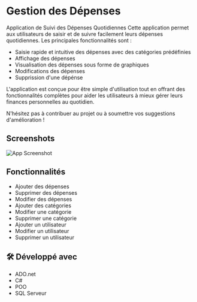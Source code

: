 
# Gestion des Dépenses 

Application de Suivi des Dépenses Quotidiennes
Cette application permet aux utilisateurs de saisir et de suivre facilement leurs dépenses quotidiennes. Les principales fonctionnalités sont :

- Saisie rapide et intuitive des dépenses avec des catégories prédéfinies
- Affichage des dépenses 
- Visualisation des dépenses sous forme de graphiques
- Modifications des dépenses
- Supprission d'une dépénse

L'application est conçue pour être simple d'utilisation tout en offrant des fonctionnalités complètes pour aider les utilisateurs à mieux gérer leurs finances personnelles au quotidien.

N'hésitez pas à contribuer au projet ou à soumettre vos suggestions d'amélioration !


## Screenshots

![App Screenshot](https://via.placeholder.com/468x300?text=App+Screenshot+Here)


## Fonctionnalités

- Ajouter des dépenses
- Supprimer des dépenses
- Modifier des dépenses
- Ajouter des catégories
- Modifier une catégorie
- Supprimer une catégorie
- Ajouter un utilisateur
- Modifier un utilisateur
- Supprimer un utilisateur


## 🛠 Développé avec 
- ADO.net 
- C# 
- POO 
- SQL Serveur

